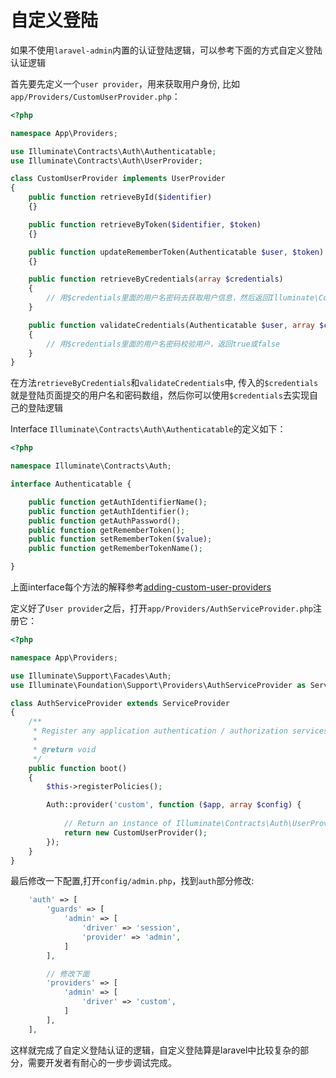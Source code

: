 # 自定义登陆

如果不使用`laravel-admin`内置的认证登陆逻辑，可以参考下面的方式自定义登陆认证逻辑

首先要先定义一个`user provider`，用来获取用户身份, 比如`app/Providers/CustomUserProvider.php`：

```php
<?php

namespace App\Providers;

use Illuminate\Contracts\Auth\Authenticatable;
use Illuminate\Contracts\Auth\UserProvider;

class CustomUserProvider implements UserProvider
{
    public function retrieveById($identifier)
    {}

    public function retrieveByToken($identifier, $token)
    {}

    public function updateRememberToken(Authenticatable $user, $token)
    {}

    public function retrieveByCredentials(array $credentials)
    {
        // 用$credentials里面的用户名密码去获取用户信息，然后返回Illuminate\Contracts\Auth\Authenticatable对象
    }

    public function validateCredentials(Authenticatable $user, array $credentials)
    {
        // 用$credentials里面的用户名密码校验用户，返回true或false
    }
}

```

在方法`retrieveByCredentials`和`validateCredentials`中, 传入的`$credentials`就是登陆页面提交的用户名和密码数组，然后你可以使用`$credentials`去实现自己的登陆逻辑

Interface `Illuminate\Contracts\Auth\Authenticatable`的定义如下：
```php
<?php

namespace Illuminate\Contracts\Auth;

interface Authenticatable {

    public function getAuthIdentifierName();
    public function getAuthIdentifier();
    public function getAuthPassword();
    public function getRememberToken();
    public function setRememberToken($value);
    public function getRememberTokenName();

}
```

上面interface每个方法的解释参考[adding-custom-user-providers](https://laravel.com/docs/5.5/authentication#adding-custom-user-providers)

定义好了`User provider`之后，打开`app/Providers/AuthServiceProvider.php`注册它：

```php
<?php

namespace App\Providers;

use Illuminate\Support\Facades\Auth;
use Illuminate\Foundation\Support\Providers\AuthServiceProvider as ServiceProvider;

class AuthServiceProvider extends ServiceProvider
{
    /**
     * Register any application authentication / authorization services.
     *
     * @return void
     */
    public function boot()
    {
        $this->registerPolicies();

        Auth::provider('custom', function ($app, array $config) {
            
            // Return an instance of Illuminate\Contracts\Auth\UserProvider...
            return new CustomUserProvider();
        });
    }
}
```

最后修改一下配置,打开`config/admin.php`，找到`auth`部分修改:

```php
    'auth' => [
        'guards' => [
            'admin' => [
                'driver' => 'session',
                'provider' => 'admin',
            ]
        ],

        // 修改下面
        'providers' => [
            'admin' => [
                'driver' => 'custom',
            ]
        ],
    ],
```
这样就完成了自定义登陆认证的逻辑，自定义登陆算是laravel中比较复杂的部分，需要开发者有耐心的一步步调试完成。

